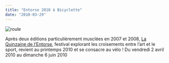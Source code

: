 ```yaml
---
title: "Entorse 2010 à Bicyclette"
date: "2010-03-29"
---
```


![](/uploads/roule.jpg "roule")

Après deux éditions particulièrement musclées en 2007 et 2008, [La Quinzaine de l’Entorse](http://entorse.org), festival explorant les croisements entre l’art et le sport, revient au printemps 2010 et se consacre au vélo ! Du vendredi 2 avril 2010 au dimanche 6 juin 2010
